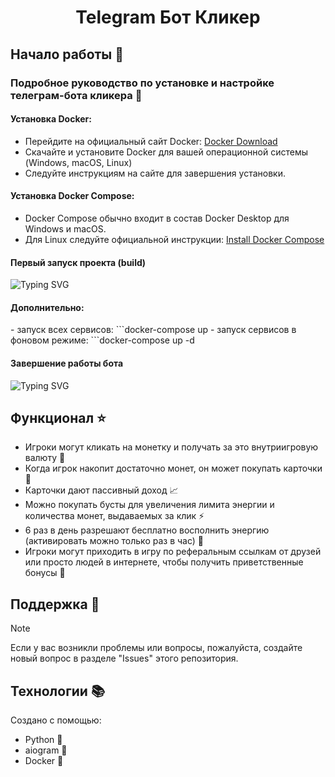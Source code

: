<h1 align="center">Telegram Бот Кликер</h1>

## Начало работы :mag_right:

### Подробное руководство по установке и настройке телеграм-бота кликера :wrench:

<h4>Установка Docker:</h4>

- Перейдите на официальный сайт Docker: <a href="https://www.docker.com/">Docker Download</a>
- Скачайте и установите Docker для вашей операционной системы (Windows, macOS, Linux)
- Следуйте инструкциям на сайте для завершения установки.

<h4>Установка Docker Compose:</h4>

- Docker Compose обычно входит в состав Docker Desktop для Windows и macOS.
- Для Linux следуйте официальной инструкции: <a href="https://docs.docker.com/desktop/install/linux-install/">Install Docker Compose</a>

<h4>Первый запуск проекта (build)</h4>
<picture>
  <source media="(prefers-color-scheme: dark)" srcset="https://readme-typing-svg.herokuapp.com?font=Comic+Sans&duration=4000&pause=100&color=FFFFFF&background=000000&random=false&width=435&lines=cd+Telegram-Bot-Clicker;docker+compose+up+--build">
    <!-- Светлая тема -->
    <img alt="Typing SVG" src="https://readme-typing-svg.herokuapp.com?font=Comic+Sans&duration=4400&pause=1000&color=000000&background=FFFFFF&random=false&width=460&lines=cd+Telegram-Bot-Clicker;docker+compose+up+%E2%80%94build">
</picture>
<h4>Дополнительно:</h4>
- запуск всех сервисов: ```docker-compose up
- запуск сервисов в фоновом режиме: ```docker-compose up -d
<h4>Завершение работы бота</h4>
<picture>
  <source media="(prefers-color-scheme: dark)" srcset="https://readme-typing-svg.herokuapp.com?font=Comic+Sans&duration=4400&pause=1000&color=FFFFFF&background=000000&random=false&width=460&lines=docker-compose+down">
    <!-- Светлая тема -->
    <img alt="Typing SVG" src="https://readme-typing-svg.herokuapp.com?font=Comic+Sans&duration=4400&pause=1000&color=000000&background=FFFFFF&random=false&width=460&lines=docker-compose+down">
</picture>

## Функционал :star:
- Игроки могут кликать на монетку и получать за это внутриигровую валюту 💸
- Когда игрок накопит достаточно монет, он может покупать карточки 🎴
- Карточки дают пассивный доход 📈
- Можно покупать бусты для увеличения лимита энергии и количества монет, выдаваемых за клик ⚡
- 6 раз в день разрешают бесплатно восполнить энергию (активировать можно только раз в час) 🔋
- Игроки могут приходить в игру по реферальным ссылкам от друзей или просто людей в интернете, чтобы получить приветственные бонусы 🤝

## Поддержка :pencil:
> [!NOTE]
> Если у вас возникли проблемы или вопросы, пожалуйста, создайте новый вопрос в разделе "Issues" этого репозитория.

## Технологии 📚

Создано с помощью:
- Python 🐍
- aiogram 🤖
- Docker 🐋
